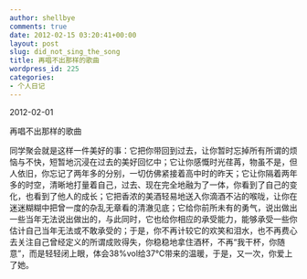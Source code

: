 ```yaml
---
author: shellbye
comments: true
date: 2012-02-15 03:20:41+00:00
layout: post
slug: did_not_sing_the_song
title: 再唱不出那样的歌曲
wordpress_id: 225
categories:
- 个人日记
---
```


2012-02-01

再唱不出那样的歌曲

同学聚会就是这样一件美好的事：它把你带回到过去，让你暂时忘掉所有所谓的烦恼与不快，短暂地沉浸在过去的美好回忆中；它让你感慨时光荏苒，物虽不是，但人依旧，你忘记了两年多的分别，一切仿佛紧接着高中时的昨天；它让你隔着两年多的时空，清晰地打量着自己，过去、现在完全地融为了一体，你看到了自己的变化，也看到了他人的成长；它把香浓的美酒轻易地送入你滴酒不沾的喉咙，让你在迷迷糊糊中把曾一度的杂乱无章看的清澈见底；它给你前所未有的勇气，说出做出一些当年无法说出做出的，与此同时，它也给你相应的承受能力，能够承受一些你估计自己当年无法或不敢承受的；于是，你不再计较它的欢笑和泪水，也不再费心去关注自己曾经定义的所谓成败得失，你稳稳地拿住酒杯，不再“我干杯，你随意”，而是轻轻闭上眼，体会38%vol给37℃带来的温暖，于是，又一次，你爱上了她。
